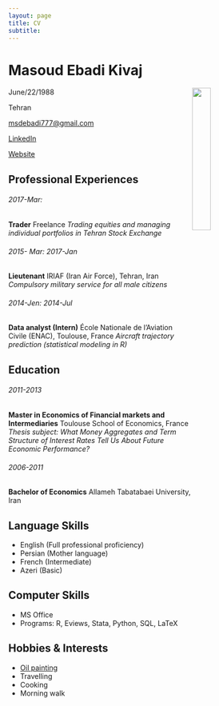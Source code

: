```yaml
---
layout: page
title: CV
subtitle: 
---
```

Masoud Ebadi Kivaj
============================================================================================================================================



<img align="right" width="27%" src="../img/CV photo/IMG_2917_2.jpg">
June/22/1988 

Tehran

<msdebadi777@gmail.com>

[LinkedIn](http:/www.linkedin.com/in/masoud-ebadi-kivaj-0a67256b/)

[Website](https://phoebuslyubil.github.io)

Professional Experiences
------------------------

###### 2017-Mar:

**Trader** Freelance *Trading equities and managing individual
portfolios in Tehran Stock Exchange*

###### 2015- Mar: 2017-Jan

**Lieutenant** IRIAF (Iran Air Force), Tehran, Iran *Compulsory military
service for all male citizens*

###### 2014-Jen: 2014-Jul

**Data analyst (Intern)** École Nationale de l’Aviation Civile (ENAC),
Toulouse, France *Aircraft trajectory prediction (statistical modeling
in R)*

Education
---------

###### 2011-2013

**Master in Economics of Financial markets and Intermediaries** Toulouse
School of Economics, France *Thesis subject: What Money Aggregates and
Term Structure of Interest Rates Tell Us About Future Economic
Performance?*

###### 2006-2011

**Bachelor of Economics** Allameh Tabatabaei University, Iran

Language Skills
---------------

-   English (Full professional proficiency)
-   Persian (Mother language)
-   French (Intermediate)
-   Azeri (Basic)

Computer Skills
---------------

-   MS Office
-   Programs: R, Eviews, Stata, Python, SQL, LaTeX

Hobbies & Interests
-------------------

-   [Oil painting](https://phoebuslyubil.github.io/paintings/)
-   Travelling
-   Cooking
-   Morning walk
